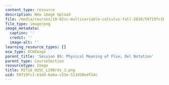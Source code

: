 ```yaml
---
content_type: resource
description: New image Upload
file: /media/courses/18-02sc-multivariable-calculus-fall-2010/59719fc1b1dd6a6ac53e513d30edf24c_MIT18_02SC_L29Brds_3.png
file_type: image/png
image_metadata:
  caption: ''
  credit: ''
  image-alt: ''
learning_resource_types: []
ocw_type: OCWImage
parent_title: 'Session 85: Physical Meaning of Flux; Del Notation'
parent_type: CourseSection
resourcetype: Image
title: MIT18_02SC_L29Brds_3.png
uid: 59719fc1-b1dd-6a6a-c53e-513d30edf24c
---
```

